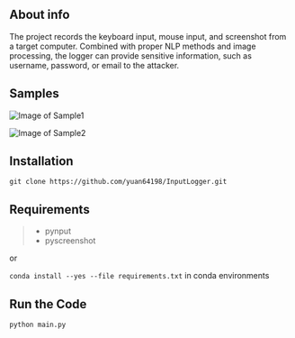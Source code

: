 ## About info
The project records the keyboard input, mouse input, and screenshot from a target computer. Combined with proper NLP methods and image processing, the logger can provide sensitive information, such as username, password, or email to the attacker.

## Samples
![Image of Sample1](https://github.com/yuan64198/samples/sample1.png)

![Image of Sample2](https://github.com/yuan64198/samples/sample2.png)

## Installation
`git clone https://github.com/yuan64198/InputLogger.git`

## Requirements
> - pynput
> - pyscreenshot

or

`conda install --yes --file requirements.txt` in conda environments

## Run the Code
`python main.py`


